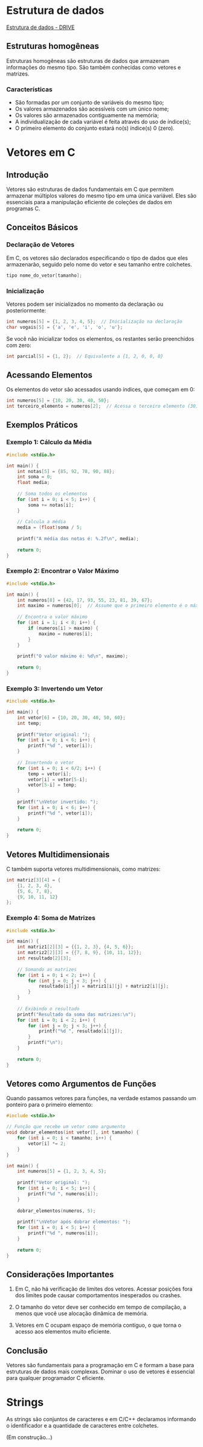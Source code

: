 # Estrutura de dados

[Estrutura de dados - DRIVE](https://drive.google.com/drive/folders/11oMxTWxwmkL5y54WTDpeqPiRIGtnFo-J)

## Estruturas homogêneas

Estruturas homogêneas são estruturas de dados que armazenam informações do mesmo tipo. São também conhecidas como vetores e matrizes.

### Características

- São formadas por um conjunto de variáveis do mesmo tipo;
- Os valores armazenados são acessíveis com um único nome;
- Os valores são armazenados contiguamente na memória;
- A individualização de cada variável é feita através do uso de índice(s);
- O primeiro elemento do conjunto estará no(s) índice(s) 0 (zero).

# Vetores em C

## Introdução

Vetores são estruturas de dados fundamentais em C que permitem armazenar múltiplos valores do mesmo tipo em uma única variável. Eles são essenciais para a manipulação eficiente de coleções de dados em programas C.

## Conceitos Básicos

### Declaração de Vetores

Em C, os vetores são declarados especificando o tipo de dados que eles armazenarão, seguido pelo nome do vetor e seu tamanho entre colchetes.

```c
tipo nome_do_vetor[tamanho];
```

### Inicialização

Vetores podem ser inicializados no momento da declaração ou posteriormente:

```c
int numeros[5] = {1, 2, 3, 4, 5};  // Inicialização na declaração
char vogais[5] = {'a', 'e', 'i', 'o', 'u'};
```

Se você não inicializar todos os elementos, os restantes serão preenchidos com zero:

```c
int parcial[5] = {1, 2};  // Equivalente a {1, 2, 0, 0, 0}
```

## Acessando Elementos

Os elementos do vetor são acessados usando índices, que começam em 0:

```c
int numeros[5] = {10, 20, 30, 40, 50};
int terceiro_elemento = numeros[2];  // Acessa o terceiro elemento (30)
```

## Exemplos Práticos

### Exemplo 1: Cálculo da Média

```c
#include <stdio.h>

int main() {
    int notas[5] = {85, 92, 78, 90, 88};
    int soma = 0;
    float media;
    
    // Soma todos os elementos
    for (int i = 0; i < 5; i++) {
        soma += notas[i];
    }
    
    // Calcula a média
    media = (float)soma / 5;
    
    printf("A média das notas é: %.2f\n", media);
    
    return 0;
}
```

### Exemplo 2: Encontrar o Valor Máximo

```c
#include <stdio.h>

int main() {
    int numeros[8] = {42, 17, 93, 55, 23, 81, 39, 67};
    int maximo = numeros[0];  // Assume que o primeiro elemento é o máximo inicial
    
    // Encontra o valor máximo
    for (int i = 1; i < 8; i++) {
        if (numeros[i] > maximo) {
            maximo = numeros[i];
        }
    }
    
    printf("O valor máximo é: %d\n", maximo);
    
    return 0;
}
```

### Exemplo 3: Invertendo um Vetor

```c
#include <stdio.h>

int main() {
    int vetor[6] = {10, 20, 30, 40, 50, 60};
    int temp;
    
    printf("Vetor original: ");
    for (int i = 0; i < 6; i++) {
        printf("%d ", vetor[i]);
    }
    
    // Invertendo o vetor
    for (int i = 0; i < 6/2; i++) {
        temp = vetor[i];
        vetor[i] = vetor[5-i];
        vetor[5-i] = temp;
    }
    
    printf("\nVetor invertido: ");
    for (int i = 0; i < 6; i++) {
        printf("%d ", vetor[i]);
    }
    
    return 0;
}
```

## Vetores Multidimensionais

C também suporta vetores multidimensionais, como matrizes:

```c
int matriz[3][4] = {
    {1, 2, 3, 4},
    {5, 6, 7, 8},
    {9, 10, 11, 12}
};
```

### Exemplo 4: Soma de Matrizes

```c
#include <stdio.h>

int main() {
    int matriz1[2][3] = {{1, 2, 3}, {4, 5, 6}};
    int matriz2[2][3] = {{7, 8, 9}, {10, 11, 12}};
    int resultado[2][3];
    
    // Somando as matrizes
    for (int i = 0; i < 2; i++) {
        for (int j = 0; j < 3; j++) {
            resultado[i][j] = matriz1[i][j] + matriz2[i][j];
        }
    }
    
    // Exibindo o resultado
    printf("Resultado da soma das matrizes:\n");
    for (int i = 0; i < 2; i++) {
        for (int j = 0; j < 3; j++) {
            printf("%d ", resultado[i][j]);
        }
        printf("\n");
    }
    
    return 0;
}
```

## Vetores como Argumentos de Funções

Quando passamos vetores para funções, na verdade estamos passando um ponteiro para o primeiro elemento:

```c
#include <stdio.h>

// Função que recebe um vetor como argumento
void dobrar_elementos(int vetor[], int tamanho) {
    for (int i = 0; i < tamanho; i++) {
        vetor[i] *= 2;
    }
}

int main() {
    int numeros[5] = {1, 2, 3, 4, 5};
    
    printf("Vetor original: ");
    for (int i = 0; i < 5; i++) {
        printf("%d ", numeros[i]);
    }
    
    dobrar_elementos(numeros, 5);
    
    printf("\nVetor após dobrar elementos: ");
    for (int i = 0; i < 5; i++) {
        printf("%d ", numeros[i]);
    }
    
    return 0;
}
```

## Considerações Importantes

1. Em C, não há verificação de limites dos vetores. Acessar posições fora dos limites pode causar comportamentos inesperados ou crashes.

2. O tamanho do vetor deve ser conhecido em tempo de compilação, a menos que você use alocação dinâmica de memória.

3. Vetores em C ocupam espaço de memória contíguo, o que torna o acesso aos elementos muito eficiente.

## Conclusão

Vetores são fundamentais para a programação em C e formam a base para estruturas de dados mais complexas. Dominar o uso de vetores é essencial para qualquer programador C eficiente.

# Strings

As strings são conjuntos de caracteres e em C/C++ declaramos informando o identificador e a quantidade de caracteres entre colchetes.


(Em construção...)
